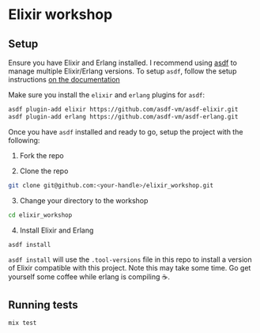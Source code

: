 # Elixir workshop

## Setup

Ensure you have Elixir and Erlang installed. I recommend using
[asdf](https://asdf-vm.com) to manage multiple Elixir/Erlang versions. To setup
`asdf`, follow the setup instructions [on the documentation](https://asdf-vm.com/#/core-manage-asdf-vm?id=install)

Make sure you install the `elixir` and `erlang` plugins for `asdf`:

```sh
asdf plugin-add elixir https://github.com/asdf-vm/asdf-elixir.git
asdf plugin-add erlang https://github.com/asdf-vm/asdf-erlang.git
```

Once you have `asdf` installed and ready to go, setup the project with the
following:

1. Fork the repo

2. Clone the repo

```sh
git clone git@github.com:<your-handle>/elixir_workshop.git
```

3. Change your directory to the workshop

```sh
cd elixir_workshop
```

4. Install Elixir and Erlang

```sh
asdf install
```

`asdf install` will use the `.tool-versions` file in this repo to install a
version of Elixir compatible with this project. Note this may take some time. Go
get yourself some coffee while erlang is compiling ☕️.

## Running tests

```sh
mix test
```
